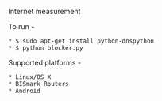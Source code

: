 Internet measurement

To run -

    * $ sudo apt-get install python-dnspython
    * $ python blocker.py

Supported platforms -

    * Linux/OS X
    * BISmark Routers
    * Android
